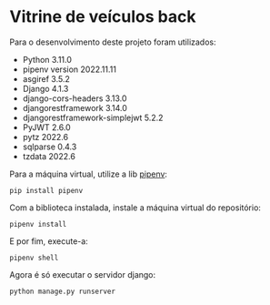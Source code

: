 # Vitrine de veículos back

Para o desenvolvimento deste projeto foram utilizados:

- Python 3.11.0
- pipenv version 2022.11.11
- asgiref 3.5.2
- Django 4.1.3
- django-cors-headers 3.13.0
- djangorestframework 3.14.0
- djangorestframework-simplejwt 5.2.2
- PyJWT 2.6.0
- pytz 2022.6
- sqlparse 0.4.3
- tzdata 2022.6

Para a máquina virtual, utilize a lib [pipenv](https://pypi.org/project/pipenv/):
````
pip install pipenv
````

Com a biblioteca instalada, instale a máquina virtual do repositório:
````
pipenv install
````

E por fim, execute-a:
````
pipenv shell
````

Agora é só executar o servidor django:
````
python manage.py runserver
````